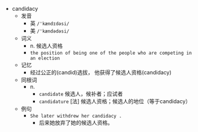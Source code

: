 - candidacy
  - 发音
    - 英 `/'kændɪdəsi/`
    - 美 `/'kændədəsi/`
  - 词义
    - n. 候选人资格
    - `the position of being one of the people who are competing in an election`
  - 记忆
    - 经过公正的(candid)选拔， 他获得了候选人资格(candidacy)
  - 同根词
    - n.
      - `candidate` 候选人，候补者；应试者
      - `candidature` [法] 候选人资格；候选人的地位（等于candidacy）
  - 例句
    - `She later withdrew her candidacy .`
      - 后来她放弃了她的候选人资格。

